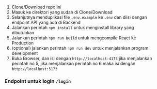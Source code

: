 
1. Clone/Download repo ini 
2. Masuk ke direktori yang sudah di Clone/Download
3. Selanjutnya menduplikasi file `.env.example` ke `.env` dan diisi dengan endpoint API yang ada di Backend
4. Jalankan perintah `npm install` untuk menginstall library yang dibutuhkan
5. Jalankan perintah `npm run build` untuk mengcompile React ke Production
6. (optional) jalankan perintah `npm run dev` untuk menjalankan program development
7. Buka Browser, dan isi dengan `http://localhost:4173` jika menjalankan perintah no 5, jika menjalankan perintah no 6 maka isi dengan `http://localhost:5173`

### Endpoint untuk login `/login`